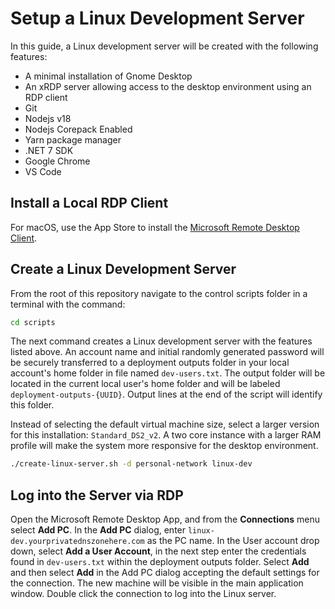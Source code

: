 # Setup a Linux Development Server

In this guide, a Linux development server will be created with the following
features:

- A minimal installation of Gnome Desktop
- An xRDP server allowing access to the desktop environment using an RDP client
- Git
- Nodejs v18
- Nodejs Corepack Enabled
- Yarn package manager
- .NET 7 SDK
- Google Chrome
- VS Code

## Install a Local RDP Client

For macOS, use the App Store to install the
[Microsoft Remote Desktop Client](https://apps.apple.com/us/app/microsoft-remote-desktop/id1295203466?mt=12).

## Create a Linux Development Server

From the root of this repository navigate to the control scripts folder in
a terminal with the command:

```bash
cd scripts
```

The next command creates a Linux development server with the features listed
above. An account name and initial randomly generated password will be securely transferred
to a deployment outputs folder in your local account's home folder in file named
`dev-users.txt`. The output folder will be located in the current local
user's home folder and will be labeled `deployment-outputs-{UUID}`. Output lines
at the end of the script will identify this folder.

Instead of selecting the default virtual machine size, select a larger version
for this installation: `Standard_DS2_v2`. A two core instance with a larger RAM
profile will make the system more responsive for the desktop environment.

```bash
./create-linux-server.sh -d personal-network linux-dev
```

## Log into the Server via RDP

Open the Microsoft Remote Desktop App, and from the **Connections** menu select
**Add PC**. In the **Add PC** dialog, enter `linux-dev.yourprivatednszonehere.com` as
the PC name. In the User account drop down, select **Add a User Account**, in the next
step enter the credentials found in `dev-users.txt` within the deployment outputs folder.
Select **Add** and then select **Add** in the Add PC dialog accepting the default settings
for the connection. The new machine will be visible in the main application window. Double
click the connection to log into the Linux server.
